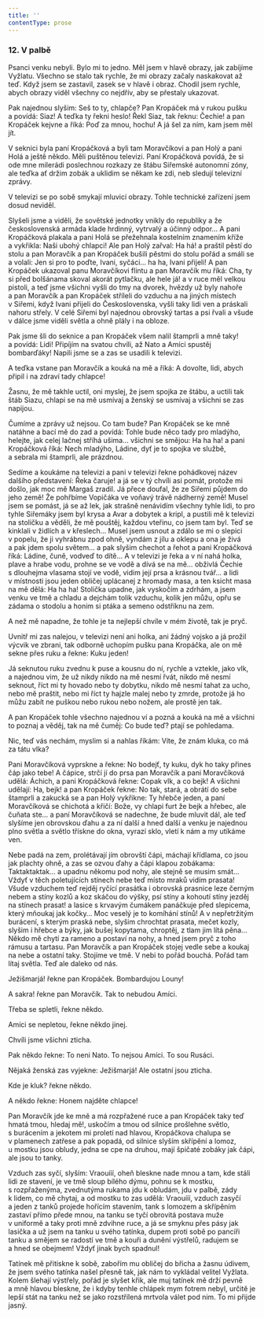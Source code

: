 ```yaml
---
title: ''
contentType: prose
---
```


<section>

### 12\. V palbě

Psanci venku nebyli. Bylo mi to jedno. Měl jsem v hlavě obrazy, jak zabíjíme Vyžlatu. Všechno se stalo tak rychle, že mi obrazy začaly naskakovat až teď. Když jsem se zastavil, zasek se v hlavě i obraz. Chodil jsem rychle, abych obrazy viděl všechny co nejdřív, aby se přestaly ukazovat.

Pak najednou slyšim: Seš to ty, chlapče? Pan Kropáček má v rukou pušku a povídá: Siaz! A teďka ty řekni heslo! Řekl Siaz, tak řeknu: Čechie! a pan Kropáček kejvne a říká: Poď za mnou, hochu! A já šel za ním, kam jsem měl jít.

V seknici byla paní Kropáčková a byli tam Moravčíkovi a pan Holý a pani Holá a ještě někdo. Měli puštěnou televizi. Paní Kropáčková povídá, že si ode mne milerádi poslechnou rozkazy ze štábu Siřemské autonomní zóny, ale teďka ať držim zobák a uklidim se někam ke zdi, neb sledují televizní zprávy.

V televizi se po sobě smykají mluvicí obrazy. Tohle technické zařízení jsem dosud neviděl.

Slyšeli jsme a viděli, že sovětské jednotky vnikly do republiky a že československá armáda klade hrdinný, vytrvalý a účinný odpor… A pani Kropáčková plakala a pani Holá se přežehnala kostelním znamením kříže a vykřikla: Naši ubohý chlapci! Ale pan Holý zařval: Ha há! a praštil pěstí do stolu a pan Moravčík a pan Kropáček bušili pěstmi do stolu pořád a smáli se a volali: Jen si pro to poďte, Ivani, syčáci… ha ha, Ivani přijeli! A pan Kropáček ukazoval panu Moravčíkovi flintu a pan Moravčík mu říká: Cha, ty si před bolšánama skoval akorát pytlačku, ale hele já! a v ruce měl velkou pistoli, a teď jsme všichni vyšli do tmy na dvorek, hvězdy už byly nahoře a pan Moravčík a pan Kropáček stříleli do vzduchu a na jiných místech v Siřemi, když Ivani přijeli do Československa, vyšli taky lidi ven a práskali nahoru střely. V celé Siřemi byl najednou obrovský tartas a psi řvali a všude v dálce jsme viděli světla a ohně plály i na obloze.

Pak jsme šli do seknice a pan Kropáček všem nalil štamprli a mně taky! a povídá: Lidi! Připíjím na svatou chvíli, až Nato a Amíci spustěj bombarďáky! Napili jsme se a zas se usadili k televizi.

A teďka vstane pan Moravčík a kouká na mě a říká: A dovolte, lidi, abych připil i na zdraví tady chlapce!

Žasnu, že mě takhle uctil, oni myslej, že jsem spojka ze štábu, a uctili tak štáb Siazu, chlapi se na mě usmívaj a ženský se usmívaj a všichni se zas napijou.

Čumíme a zprávy už nejsou. Co tam bude? Pan Kropáček se ke mně natáhne a bací mě do zad a povídá: Tohle bude něco tady pro mladýho, helejte, jak celej lačnej stříhá ušima… všichni se smějou: Ha ha ha! a pani Kropáčková říká: Nech mladýho, Ládine, dyť je to spojka ve službě, a sebrala mi štamprli, ale prázdnou.

Sedíme a koukáme na televizi a pani v televizi řekne pohádkovej název dalšího představení: Řeka čaruje! a já se v tý chvíli asi pomát, protože mi došlo, jak moc mě Margaš zradil. Já přece doufal, že ze Siřemi půjdem do jeho země! Že pohřbíme Vopičáka ve voňavý trávě nádherný země! Musel jsem se pomást, já se až lek, jak strašně nenávidím všechny tyhle lidi, to pro tyhle Siřemáky jsem byl krysa a Avar a dobytek a kripl, a pustili mě k televizi na stoličku a věděli, že mě pouštěj, každou vteřinu, co jsem tam byl. Teď se kinklali v židlích a v křeslech… Musel jsem usnout a zdálo se mi o slepici v popelu, že ji vyhrábnu zpod ohně, vyndám z jílu a oklepu a ona je živá a pak jdem spolu světem… a pak slyšim chechot a řehot a pani Kropáčková říká: Ládine, čuně, vodveď to dítě… A v televizi je řeka a v ní nahá holka, plave a hrabe vodu, prohne se ve vodě a dívá se na mě… obživlá Čechie s dlouhejma vlasama stojí ve vodě, vidim její prsa a krásnou tvář… a lidi v místnosti jsou jeden obličej uplácanej z hromady masa, a ten ksicht masa na mě dělá: Ha ha ha! Stolička upadne, jak vyskočím a zdrhám, a jsem venku ve tmě a chladu a dejchám tolik vzduchu, kolik jen můžu, opřu se zádama o stodolu a honim si ptáka a semeno odstříknu na zem.

A než mě napadne, že tohle je ta nejlepší chvíle v mém životě, tak je pryč.

Uvnitř mi zas nalejou, v televizi není ani holka, ani žádný vojsko a já prožil výcvik ve zbrani, tak odborně uchopím pušku pana Kropáčka, ale on mě sekne přes ruku a řekne: Kuku jeden!

Já seknutou ruku zvednu k puse a kousnu do ní, rychle a vztekle, jako vlk, a najednou vim, že už nikdy nikdo na mě nesmí řvát, nikdo mě nesmí seknout, říct mi ty hovado nebo ty dobytku, nikdo mě nesmí tahat za ucho, nebo mě praštit, nebo mi říct ty hajzle malej nebo ty zmrde, protože já ho můžu zabít ne puškou nebo rukou nebo nožem, ale prostě jen tak.

A pan Kropáček tohle všechno najednou ví a pozná a kouká na mě a všichni to poznaj a věděj, tak na mě čuměj: Co bude teď? ptají se pohledama.

Nic, teď vás nechám, myslim si a nahlas říkám: Víte, že znám kluka, co má za tátu vlka?

Pani Moravčíková vyprskne a řekne: No bodejť, ty kuku, dyk ho taky přines čáp jako tebe! A čápice, strčí jí do prsa pan Moravčík a pani Moravčíková udělá: Áchich, a pani Kropáčková řekne: Copak vlk, a co bejk! A všichni udělají: Ha, bejk! a pan Kropáček řekne: No tak, stará, a obrátí do sebe štamprli a zakucká se a pan Holý vykřikne: Ty hřebče jeden, a paní Moravčíková se chichotá a křičí: Bože, vy chlapi furt že bejk a hřebec, ale čuňata ste… a paní Moravčíková se nadechne, že bude mluvit dál, ale teď slyšíme jen obrovskou ďahu a za ní další a hned další a venku je najednou plno světla a světlo třískne do okna, vyrazí sklo, vletí k nám a my utíkáme ven.

Nebe padá na zem, prolétávají jím obrovští čápi, máchají křídlama, co jsou jak plachty ohně, a zas se ozvou ďahy a čápi klapou zobákama: Taktaktaktak… a upadnu někomu pod nohy, ale stejně se musim smát… Vždyť v těch poletujících stínech nebe teď místo mraků vidím prasata! Všude vzduchem teď rejděj ryčící prasátka i obrovská prasnice leze černým nebem a stíny kozlů a koz skáčou do výšky, psí stíny a kohoutí stíny jezděj na stínech prasat! a lasice s krvavým čumákem panáčkuje před slepicema, který mňoukaj jak kočky… Moc veselý je to komíhání stínů! A v nepřetržitým burácení, s kterým praská nebe, slyšim chrochtat prasata, mečet kozly, slyšim i hřebce a býky, jak bušej kopytama, chroptěj, z tlam jim lítá pěna… Někdo mě chytí za rameno a postaví na nohy, a hned jsem pryč z toho rámusu a tartasu. Pan Moravčík a pan Kropáček stojej vedle sebe a koukaj na nebe a ostatní taky. Stojíme ve tmě. V nebi to pořád bouchá. Pořád tam lítaj světla. Teď ale daleko od nás.

Ježišmarjá! řekne pan Kropáček. Bombardujou Louny!

A sakra! řekne pan Moravčík. Tak to nebudou Amíci.

Třeba se spletli, řekne někdo.

Amíci se nepletou, řekne někdo jinej.

Chvíli jsme všichni zticha.

Pak někdo řekne: To neni Nato. To nejsou Amíci. To sou Rusáci.

Nějaká ženská zas vyjekne: Ježišmarjá! Ale ostatní jsou zticha.

Kde je kluk? řekne někdo.

A někdo řekne: Honem najděte chlapce!

Pan Moravčík jde ke mně a má rozpřažené ruce a pan Kropáček taky teď hmatá tmou, hledaj mě!, uskočím a tmou od silnice prošlehne světlo, s burácením a jekotem mi proletí nad hlavou, Kropáčkova chalupa se v plamenech zatřese a pak popadá, od silnice slyším skřípění a lomoz, u mostku jsou obludy, jedna se cpe na druhou, mají špičaté zobáky jak čápi, ale jsou to tanky.

Vzduch zas syčí, slyším: Vraouííí, oheň bleskne nade mnou a tam, kde stáli lidi ze stavení, je ve tmě sloup bílého dýmu, pohnu se k mostku, s rozpřaženýma, zvednutýma rukama jdu k obludám, jdu v palbě, zády k lidem, co mě chytaj, a od mostku to zas udělá: Vraouííí, vzduch zasyčí a jeden z tanků projede hořícím stavením, tank s lomozem a skřípěním zastaví přímo přede mnou, na tanku se tyčí obrovitá postava muže v uniformě a taky proti mně zdvihne ruce, a já se smyknu přes pásy jak lasička a už jsem na tanku u svého tatínka, dupem proti sobě po pancíři tanku a smějem se radostí ve tmě a kouři a dunění výstřelů, radujem se a hned se obejmem! Vždyť jinak bych spadnul!

Tatínek mě přitiskne k sobě, zabořím mu obličej do břicha a žasnu údivem, že jsem svého tatínka našel přesně tak, jak nám to vykládal velitel Vyžlata. Kolem šlehají výstřely, pořád je slyšet křik, ale muj tatínek mě drží pevně a mně hlavou bleskne, že i kdyby tenhle chlápek mym fotrem nebyl, určitě je lepší stát na tanku než se jako rozstřílená mrtvola válet pod nim. To mi přijde jasný.

</section>
